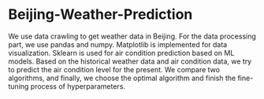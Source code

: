 # Beijing-Weather-Prediction
We use data crawling to get weather data in Beijing. For the data processing part, we use pandas and numpy. Matplotlib is implemented for data visualization. Sklearn is used for air condition prediction based on ML models. 
Based on the historical weather data and air condition data, we try to predict the air condition level for the present. We compare two algorithms, and finally, we choose the optimal algorithm and finish the fine-tuning process of hyperparameters.
